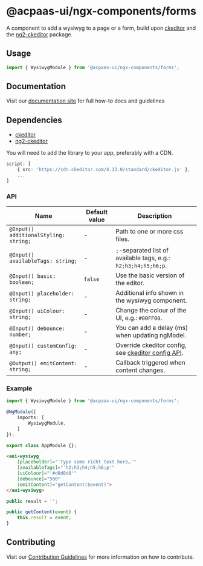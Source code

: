 # @acpaas-ui/ngx-components/forms

A component to add a wysiwyg to a page or a form, build upon [ckeditor](https://ckeditor.com) and the [ng2-ckeditor](https://github.com/chymz/ng2-ckeditor) package.

## Usage

```typescript
import { WysiwygModule } from '@acpaas-ui/ngx-components/forms';
```

## Documentation

Visit our [documentation site](https://acpaas-ui.digipolis.be/) for full how-to docs and guidelines

## Dependencies
* [ckeditor](https://ckeditor.com)
* [ng2-ckeditor](https://github.com/chymz/ng2-ckeditor)

You will need to add the library to your app, preferably with a CDN.

```typescript
script: [
    { src: 'https://cdn.ckeditor.com/4.13.0/standard/ckeditor.js' },
    ...
]
```

### API

| Name         | Default value | Description |
| -----------  | ------ | -------------------------- |
| `@Input() additionalStyling: string;` | - | Path to one or more css files. |
| `@Input() availableTags: string;` | - | `;`-separated list of available tags, e.g.: `h2;h3;h4;h5;h6;p`. |
| `@Input() basic: boolean;` | `false` | Use the basic version of the editor. |
| `@Input() placeholder: string;` | - | Additional info shown in the wysiwyg component. |
| `@Input() uiColour: string;` | - | Change the colour of the UI, e.g.: `#00FF00`. |
| `@Input() debounce: number;` | - | You can add a delay (ms) when updating ngModel. |
| `@Input() customConfig: any;` | - | Override ckeditor config, see [ckeditor config API](https://ckeditor.com/docs/ckeditor4/latest/api/CKEDITOR_config.html). |
| `@Output() emitContent: string;` | - | Callback triggered when content changes. |

### Example

```typescript
import { WysiwygModule } from '@acpaas-ui/ngx-components/forms';

@NgModule({
    imports: [
        WysiwygModule,
    ]
});

export class AppModule {};
```

```html
<aui-wysiwyg
    [placeholder]="'Type some richt text here…'"
    [availableTags]="'h2;h3;h4;h5;h6;p'"
    [uiColour]="'#d8d8d8'"
    [debounce]="500"
    (emitContent)="getContent($event)">
</aui-wysiwyg>
```

```typescript
public result = '';

public getContent(event) {
    this.result = event;
}
```

## Contributing

Visit our [Contribution Guidelines](../../../../../CONTRIBUTING.md) for more information on how to contribute.
